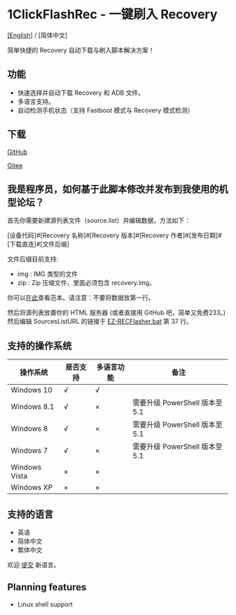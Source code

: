 # 1ClickFlashRec - 一键刷入 Recovery

[[English]](https://summonhim.github.io/EZ-RECFlasher/) / [简体中文]

简单快捷的 Recovery 自动下载与刷入脚本解决方案！

## 功能

- 快速选择并自动下载 Recovery 和 ADB 文件。
- 多语言支持。
- 自动检测手机状态（支持 Fastboot 模式与 Recovery 模式检测）

## 下载

[GitHub](https://github.com/SummonHIM/EZ-RECFlasher/releases)

[Gitee](https://gitee.com/summonhim/EZ-RECFlasher/releases)

## 我是程序员，如何基于此脚本修改并发布到我使用的机型论坛？

首先你需要新建源列表文件（source.list）并编辑数据，方法如下：

[设备代码]#[Recovery 名称]#[Recovery 版本]#[Recovery 作者]#[发布日期]#[下载直连]#[文件后缀]

文件后缀目前支持:
 - img : IMG 类型的文件
 - zip : Zip 压缩文件，里面必须包含 recovery.img。

你可以[在此](https://github.com/SummonHIM/1ClickFlashRec/blob/master/sample.sources.list)查看范本。请注意：不要将数据放第一行。

然后将源列表放置你的 HTML 服务器 (或者直接用 GitHub 吧，简单又免费233。) 然后编辑 SourcesListURL 的链接于 [EZ-RECFlasher.bat](https://github.com/SummonHIM/EZ-RECFlasher/blob/master/EZ-RECFlasher.bat) 第 37 行。

## 支持的操作系统

操作系统|是否支持|多语言功能|备注
---|---|---|---
Windows 10|√|√|
Windows 8.1|√|×|需要升级 PowerShell 版本至 5.1
Windows 8|√|×|需要升级 PowerShell 版本至 5.1
Windows 7|√|×|需要升级 PowerShell 版本至 5.1
Windows Vista|×|×|
Windows XP|×|×|

## 支持的语言

- 英语
- 简体中文
- 繁体中文

欢迎 [提交](https://github.com/SummonHIM/EZ-RECFlasher/edit/master/EZ-RECFlasher.bat) 新语言。

## Planning features

- Linux shell support

